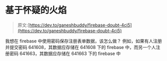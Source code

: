 # 基于怀疑的火焰

> 原文:[https://dev.to/ganeshbuddy/firebase-doubt-4cj5](https://dev.to/ganeshbuddy/firebase-doubt-4cj5)

我想在 firebase 中使用密码保存注册表单数据，该怎么做？
例如，如果有人注册并提交密码 641608，其数据应存储在 641608
下的 firebase 中，而另一个人注册密码 641663，其数据应存储在 641663 下的 firebase 中
